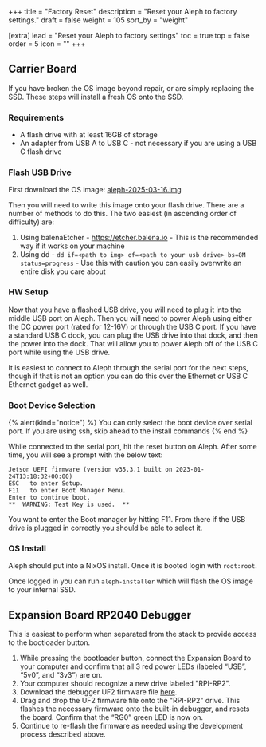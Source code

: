 +++
title = "Factory Reset"
description = "Reset your Aleph to factory settings."
draft = false
weight = 105
sort_by = "weight"

[extra]
lead = "Reset your Aleph to factory settings"
toc = true
top = false
order = 5
icon = ""
+++


## Carrier Board

If you have broken the OS image beyond repair, or are simply replacing the SSD. These steps will install a fresh OS onto the SSD.

### Requirements
- A flash drive with at least 16GB of storage
- An adapter from USB A to USB C - not necessary if you are using a USB C flash drive

### Flash USB Drive

First download the OS image: [aleph-2025-03-16.img]( https://storage.googleapis.com/metor-releases/aleph/aleph-2025-03-16.img)

Then you will need to write this image onto your flash drive. There are a number of methods to do this. The two easiest (in ascending order of difficulty) are:

1. Using balenaEtcher - https://etcher.balena.io - This is the recommended way if it works on your machine
2. Using dd - `dd if=<path to img> of=<path to your usb drive> bs=8M status=progress` - Use this with caution you can easily overwrite an entire disk you care about

### HW Setup

Now that you have a flashed USB drive, you will need to plug it into the middle USB port on Aleph. Then you will need to power Aleph using either the DC power port (rated for 12-16V) or through the USB C port. If you have a standard USB C dock, you can plug the USB drive into that dock, and then the power into the dock. That will allow you to power Aleph off of the USB C port while using the USB drive.

It is easiest to connect to Aleph through the serial port for the next steps, though if that is not an option you can do this over the Ethernet or USB C Ethernet gadget as well.

### Boot Device Selection

{% alert(kind="notice") %}
You can only select the boot device over serial port. If you are using ssh, skip ahead to the install commands
{% end %}

While connected to the serial port, hit the reset button on Aleph. After some time, you will see a prompt with the below text:

```
Jetson UEFI firmware (version v35.3.1 built on 2023-01-24T13:18:32+00:00)
ESC   to enter Setup.
F11   to enter Boot Manager Menu.
Enter to continue boot.
**  WARNING: Test Key is used.  **
```

You want to enter the Boot manager by hitting F11. From there if the USB drive is plugged in correctly you should be able to select it.

### OS Install

Aleph should put into a NixOS install. Once it is booted login with `root:root`.

Once logged in you can run `aleph-installer` which will flash the OS image to your internal SSD.

## Expansion Board RP2040 Debugger

This is easiest to perform when separated from the stack to provide access to the bootloader button.

1. While pressing the bootloader button, connect the Expansion Board to your computer and confirm that all 3 red power LEDs (labeled “USB”, “5v0”, and “3v3”) are on.
2. Your computer should recognize a new drive labeled "RPI-RP2".
3. Download the debugger UF2 firmware file [here](https://storage.googleapis.com/metor-releases/debugger/debugprobe.uf2).
4. Drag and drop the UF2 firmware file onto the "RPI-RP2" drive. This flashes the necessary firmware onto the built-in debugger, and resets the board.
Confirm that the “RG0” green LED is now on.
5. Continue to re-flash the firmware as needed using the development process described above.
